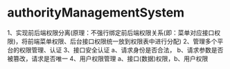 # authorityManagementSystem
1、实现前后端权限分离(原理：不强行绑定前后端权限关系(即：菜单对应接口权限)，将前端菜单权限、后台接口权限统一放到权限表中进行分配)
2、管理多个平台的权限管理、认证
3、接口安全认证
    a、请求身份是否合法， b、请求参数是否被篡改，请求是否唯一
4、用户权限管理
    a、接口(数据)权限，b、用户权限


